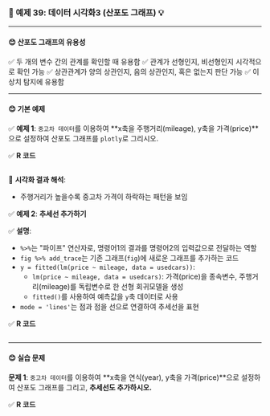 ### 🎯 예제 39: 데이터 시각화3 (산포도 그래프) 💡

---

#### **😊 산포도 그래프의 유용성**

✅ 두 개의 변수 간의 관계를 확인할 때 유용함
✅ 관계가 선형인지, 비선형인지 시각적으로 확인 가능
✅ 상관관계가 양의 상관인지, 음의 상관인지, 혹은 없는지 판단 가능
✅ 이상치 탐지에 유용함

---

#### **😊 기본 예제**

✅ **예제 1**: `중고차 데이터`를 이용하여 **x축을 주행거리(mileage), y축을 가격(price)**으로 설정하여 산포도 그래프를 `plotly`로 그리시오.

✅ **R 코드**
```r

```

📌 **시각화 결과 해석**:
- 주행거리가 높을수록 중고차 가격이 하락하는 패턴을 보임

✅ **예제 2**: **추세선 추가하기**

✅ **설명**:
- `%>%`는 "파이프" 연산자로, 명령어1의 결과를 명령어2의 입력값으로 전달하는 역할
- `fig %>% add_trace`는 기존 그래프(`fig`)에 새로운 그래프를 추가하는 코드
- `y = fitted(lm(price ~ mileage, data = usedcars))`:
  - `lm(price ~ mileage, data = usedcars)`: 가격(price)을 종속변수, 주행거리(mileage)를 독립변수로 한 선형 회귀모델을 생성
  - `fitted()`를 사용하여 예측값을 `y`축 데이터로 사용
- `mode = 'lines'`는 점과 점을 선으로 연결하여 추세선을 표현

✅ **R 코드**
```r

```

---

#### **😊 실습 문제**

**문제 1**: `중고차 데이터`를 이용하여 **x축을 연식(year), y축을 가격(price)**으로 설정하여 산포도 그래프를 그리고, **추세선도 추가하시오.**

✅ **R 코드**
```r

```
